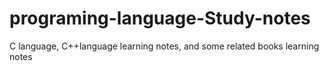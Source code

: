 # programing-language-Study-notes
C language, C++language learning notes, and some related books learning notes

